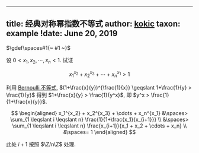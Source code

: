 
---
title: 经典对称幂指数不等式
author: [kokic](/kokic.md)
taxon: example
!date: June 20, 2019
---

$\gdef\spaces#1{~ #1 ~}$

设 $0 < x_1, x_2, \cdots, x_n < 1$. 试证

$$
x_1^{x_2} + x_2^{x_3} + \cdots + x_n^{x_1} > 1
$$

利用 [Bernoulli 不等式](/daily-surf/young-lemma-000B.md), $(1+\frac{x}{y})^{\frac{1}{x}} \geqslant 1+\frac{1}{y} > \frac{1}{y}$ 得到 $1+\frac{x}{y} > \frac{1}{y^x}$, 即 $y^x > \frac{1}{1+\frac{x}{y}}$. 

$$
\begin{aligned}
x_1^{x_2} + x_2^{x_3} + \cdots + x_n^{x_1} 
&\spaces> \sum_{1 \leqslant i \leqslant n} \frac{1}{1+\frac{x_1}{x_{i+1}}} \\
&\spaces> \sum_{1 \leqslant i \leqslant n} \frac{x_{i+1}}{x_1 + x_2 + \cdots + x_n} \\
&\spaces= 1
\end{aligned}
$$

此处 $i+1$ 按照 $\Z/n\Z$ 处理. 
